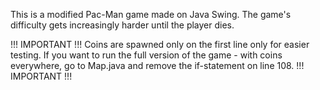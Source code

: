 This is a modified Pac-Man game made on Java Swing. The game's difficulty gets increasingly harder until the player dies.

!!! IMPORTANT !!!
Coins are spawned only on the first line only for easier testing. If you want to run the full version of the game - with coins everywhere, go to Map.java and remove the if-statement on line 108.
!!! IMPORTANT !!!
